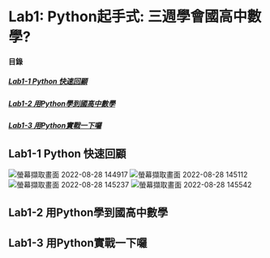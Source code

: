 # Lab1: Python起手式: 三週學會國高中數學?

<a name="000"/>

#### 目錄

##### [Lab1-1 Python 快速回顧](#001)
##### [Lab1-2 用Python學到國高中數學](#002)
##### [Lab1-3 用Python實戰一下囉](#003)

<a name="001"/>

## Lab1-1 Python 快速回顧

![螢幕擷取畫面 2022-08-28 144917](https://user-images.githubusercontent.com/89327102/187061681-3db36d98-a534-40ca-98fd-b87880c31818.jpg)
![螢幕擷取畫面 2022-08-28 145112](https://user-images.githubusercontent.com/89327102/187061684-7bb5deb9-178c-4097-b9bf-245d6fbc511d.jpg)
![螢幕擷取畫面 2022-08-28 145237](https://user-images.githubusercontent.com/89327102/187061685-5aec8847-c9b6-4dde-bfef-2408caf27ff3.jpg)
![螢幕擷取畫面 2022-08-28 145542](https://user-images.githubusercontent.com/89327102/187061689-3c7dcc32-0b2b-4358-9528-2fd529b67933.jpg)

<a name="002"/>

## Lab1-2 用Python學到國高中數學

<a name="003"/>

## Lab1-3 用Python實戰一下囉
